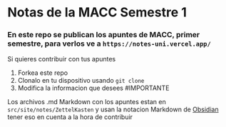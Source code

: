 # Notas de la MACC Semestre 1

### En este repo se publican los apuntes de MACC, primer semestre, para verlos ve a `https://notes-uni.vercel.app/`

Si quieres contribuir con tus apuntes

1. Forkea este repo
2. Clonalo en tu dispositivo usando `git clone `
3. Modifica la informacion que desees
#IMPORTANTE

Los archivos .md Markdown con los apuntes estan en `src/site/notes/ZettelKasten` y usan la notacion Markdown de [Obsidian](https://obsidian.md/) tener eso en cuenta a la hora de contribuir
